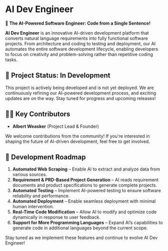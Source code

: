 # **AI Dev Engineer**

🚀 **The AI-Powered Software Engineer: Code from a Single Sentence!**

**AI Dev Engineer** is an innovative AI-driven development platform that converts natural language requirements into fully functional software projects. From architecture and coding to testing and deployment, our AI automates the entire software development lifecycle, enabling developers to focus on creativity and problem-solving rather than repetitive coding tasks.

## 🌟 **Project Status: In Development**
This project is actively being developed and is not yet deployed. We are continuously refining our AI-powered development process, and exciting updates are on the way. Stay tuned for progress and upcoming releases!

## 👨‍💻 **Key Contributors**
- **Albert Weasker** (Project Lead & Founder)

We welcome contributions from the community! If you're interested in shaping the future of AI-driven development, feel free to get involved.

## 🚀 **Development Roadmap**
1. **Automated Web Scraping** – Enable AI to extract and analyze data from various sources.
2. **Requirement & PRD-Based Project Generation** – AI reads requirement documents and product specifications to generate complete projects.
3. **Automated Testing** – Implement AI-powered testing to ensure software reliability and performance.
4. **Automated Deployment** – Enable seamless deployment with minimal human intervention.
5. **Real-Time Code Modification** – Allow AI to modify and optimize code dynamically in response to user feedback.
6. **Support for More Programming Languages** – Expand AI’s capabilities to generate code in additional languages beyond the current scope.

Stay tuned as we implement these features and continue to evolve AI Dev Engineer!
